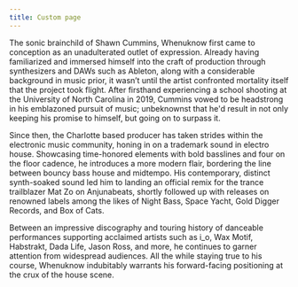 ```yaml
---
title: Custom page
---
```


The sonic brainchild of Shawn Cummins, Whenuknow first came to conception as an unadulterated outlet of expression. Already having familiarized and immersed himself into the craft of production through synthesizers and DAWs such as Ableton, along with a considerable background in music prior, it wasn’t until the artist confronted mortality itself that the project took flight. After firsthand experiencing a school shooting at the University of North Carolina in 2019, Cummins vowed to be headstrong in his emblazoned pursuit of music; unbeknownst that he'd result in not only keeping his promise to himself, but going on to surpass it.

Since then, the Charlotte based producer has taken strides within the electronic music community, honing in on a trademark sound in electro house. Showcasing time-honored elements with bold basslines and four on the floor cadence, he introduces a more modern flair, bordering the line between bouncy bass house and midtempo. His contemporary, distinct synth-soaked sound led him to landing an official remix for the trance trailblazer Mat Zo on Anjunabeats, shortly followed up with releases on renowned labels among the likes of Night Bass, Space Yacht, Gold Digger Records, and Box of Cats.

Between an impressive discography and touring history of danceable performances supporting acclaimed artists such as i_o, Wax Motif, Habstrakt, Dada Life, Jason Ross, and more, he continues to garner attention from widespread audiences. All the while staying true to his course, Whenuknow indubitably warrants his forward-facing positioning at the crux of the house scene.

